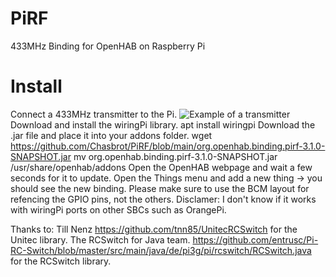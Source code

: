 # PiRF
433MHz Binding for OpenHAB on Raspberry Pi

# Install
Connect a 433MHz transmitter to the Pi.
![Example of a transmitter](https://electronics-diy.com/schematics/1344/complete-guide-for-rf-433mhz-transmitter-receiver-module-with-arduino-2.jpg)
Download and install the wiringPi library.
    apt install wiringpi
Download the .jar file and place it into your addons folder.
    wget https://github.com/Chasbrot/PiRF/blob/main/org.openhab.binding.pirf-3.1.0-SNAPSHOT.jar
    mv org.openhab.binding.pirf-3.1.0-SNAPSHOT.jar /usr/share/openhab/addons
Open the OpenHAB webpage and wait a few seconds for it to update.
Open the Things menu and add a new thing -> you should see the new binding.
Please make sure to use the BCM layout for refencing the GPIO pins, not the others.
Disclamer: I don't know if it works with wiringPi ports on other SBCs such as OrangePi.

Thanks to:
Till Nenz https://github.com/tnn85/UnitecRCSwitch for the Unitec library.
The RCSwitch for Java team. https://github.com/entrusc/Pi-RC-Switch/blob/master/src/main/java/de/pi3g/pi/rcswitch/RCSwitch.java for the RCSwitch library.

